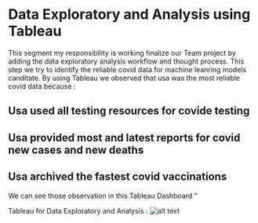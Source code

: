 # Data Exploratory and Analysis using Tableau
This segment my responsibility is working finalize our Team project by adding the data exploratory analysis workflow and thought process. 
This step we try to identify the reliable covid data for machine leanring models canditate. By using Tableau we observed that usa was the most reliable covid data because :

  ## Usa used all testing resources for covide testing
  ## Usa provided most and latest reports for covid new cases and new deaths
  ## Usa archived the fastest covid vaccinations 
  
 We can see those observation in this Tableau Dashboard "

Tableau for Data Exploratory and Analysis  : 
 ![alt text][Image1]
  
 [Image1]: https://github.com/luke-c-newell/Final_Project/blob/ttan0408/segment-4/Images/Data_Exploratory_N_Analysis.PNG "Tableau for Data Exploratory and Analysis"
 

 
